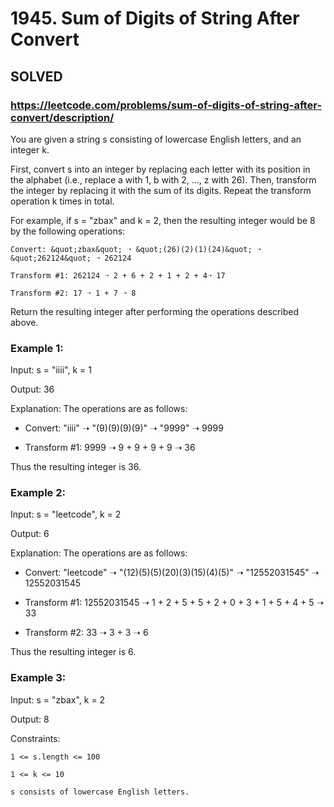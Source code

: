 # 1945. Sum of Digits of String After Convert

## SOLVED
### https://leetcode.com/problems/sum-of-digits-of-string-after-convert/description/
You are given a string s consisting of lowercase English letters, and an integer k.



First, convert s into an integer by replacing each letter with its position in the alphabet (i.e., replace a with 1, b with 2, ..., z with 26). Then, transform the integer by replacing it with the sum of its digits. Repeat the transform operation k times in total.



For example, if s = &quot;zbax&quot; and k = 2, then the resulting integer would be 8 by the following operations:





	Convert: &quot;zbax&quot; ➝ &quot;(26)(2)(1)(24)&quot; ➝ &quot;262124&quot; ➝ 262124

	Transform #1: 262124 ➝ 2 + 6 + 2 + 1 + 2 + 4➝ 17

	Transform #2: 17 ➝ 1 + 7 ➝ 8





Return the resulting integer after performing the operations described above.





### Example 1:





Input: s = &quot;iiii&quot;, k = 1


Output: 36



Explanation: The operations are as follows:

- Convert: &quot;iiii&quot; ➝ &quot;(9)(9)(9)(9)&quot; ➝ &quot;9999&quot; ➝ 9999

- Transform #1: 9999 ➝ 9 + 9 + 9 + 9 ➝ 36

Thus the resulting integer is 36.





### Example 2:





Input: s = &quot;leetcode&quot;, k = 2


Output: 6



Explanation: The operations are as follows:

- Convert: &quot;leetcode&quot; ➝ &quot;(12)(5)(5)(20)(3)(15)(4)(5)&quot; ➝ &quot;12552031545&quot; ➝ 12552031545

- Transform #1: 12552031545 ➝ 1 + 2 + 5 + 5 + 2 + 0 + 3 + 1 + 5 + 4 + 5 ➝ 33

- Transform #2: 33 ➝ 3 + 3 ➝ 6

Thus the resulting integer is 6.





### Example 3:





Input: s = &quot;zbax&quot;, k = 2


Output: 8







Constraints:





	1 <= s.length <= 100

	1 <= k <= 10

	s consists of lowercase English letters.



